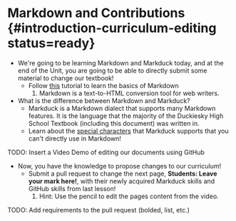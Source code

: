 # Markdown and Contributions {#introduction-curriculum-editing status=ready}

- We're going to be learning Markdown and Markduck today, and at the end of the Unit, you are going to be able to directly submit some material to change our textbook!
    - Follow [this](https://www.markdowntutorial.com/) tutorial to learn the basics of Markdown
        1. Markdown is a text-to-HTML conversion tool for web writers.
- What is the difference between Markdown and Markduck?
    - Markduck is a Markdown dialect that supports many Markdown features. It is the language that the majority of the Duckiesky High School Textbook (including this document) was written in.
    - Learn about the [special characters](https://docs.duckietown.org/DT19/duckumentation/out/markduck_special_pars.html) that Markduck supports that you can't directly use in Markdown!

TODO: Insert a Video Demo of editing our documents using GitHub

- Now, you have the knowledge to propose changes to our curriculum!
    - Submit a pull request to change the next page, __Students: Leave your mark here!__, with their newly acquired Markduck skills and GitHub skills from last lesson! 
        1. Hint: Use the pencil to edit the pages content from the video.

TODO: Add requirements to the pull request (bolded, list, etc.)